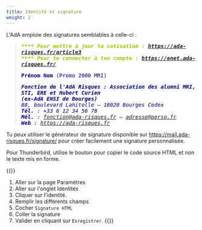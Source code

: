 ```yaml
---
title: Identité et signature
weight: 2
---
```

L'AdA emploie des signatures semblables à celle-ci :

<blockquote>
    <div style="font-family: monospace; color: rgb(0, 0, 128);">
        <p style="font-style: italic; font-weight: bold; color: rgb(153, 204, 0);">
        **** Pour mettre à jour ta cotisation : <a href="https://ada-risques.fr/article3">https://ada-risques.fr/article3</a><br>
        **** Pour te connecter à ton compte : <a href="https://enet.ada-risques.fr/">https://enet.ada-risques.fr/</a>
        </p>
        <p><b>Prénom Nom</b> (Promo 2000 MRI)</p>
        <p style="font-style: italic;" class="mb-0">
            <b>Fonction de l'AdA Risques : Association des alumni MRI, STI, ERE et Hubert Curien</b><br>
            <b>(ex-<i>AdA ENSI de Bourges</i>)</b><br>
            88, boulevard Lahitolle – 18020 Bourges Cedex<br>
            <b>Tél.</b>&nbsp;: +33 6 12 34 56 78<br>
            <b>Mél.</b>&nbsp;: <a href="mailto:fonction@ada-risques.fr">fonction@ada-risques.fr</a> – <a href="mailto:adresse@perso.fr">adresse@perso.fr</a><br>
            <b>Web</b>&nbsp;: <a href="https://ada-risques.fr">https://ada-risques.fr</a>
        </p>
    </div>
</blockquote>

Tu peux utiliser le générateur de signature disponible sur https://mail.ada-risques.fr/signature/ pour créer facilement une signature personnalisée.

Pour Thunderbird, utilise le bouton <i class="fa fa-code"></i> pour copier le code source HTML et non le texte mis en forme.

{{<panel style="warning" title="Sur le webmail mail.ada-risques.fr">}}
1. Aller sur la page <span class="rc-tab"><i class="fa fa-cog"></i> Paramètres</i>
2. Aller sur l'onglet <span class="rc-page"><i class="fa fa-user"></i> Identités</i>
3. Cliquer sur l'identité.
4. Remplir les différents champs
5. Cocher `Signature HTML`
6. Coller la signature
7. Valider en cliquant sur `Enregistrer`.
{{</panel>}}
